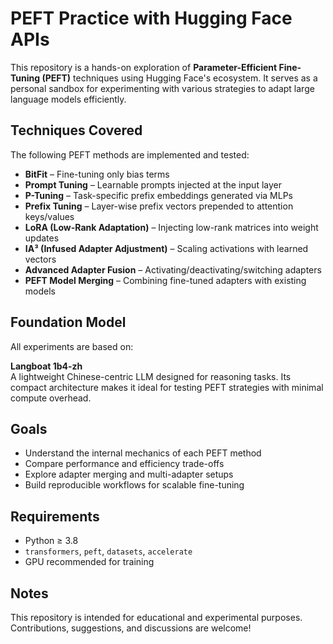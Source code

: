 # PEFT Practice with Hugging Face APIs

This repository is a hands-on exploration of **Parameter-Efficient Fine-Tuning (PEFT)** techniques using Hugging Face's ecosystem. It serves as a personal sandbox for experimenting with various strategies to adapt large language models efficiently.

## Techniques Covered

The following PEFT methods are implemented and tested:

- **BitFit** – Fine-tuning only bias terms
- **Prompt Tuning** – Learnable prompts injected at the input layer
- **P-Tuning** – Task-specific prefix embeddings generated via MLPs
- **Prefix Tuning** – Layer-wise prefix vectors prepended to attention keys/values
- **LoRA (Low-Rank Adaptation)** – Injecting low-rank matrices into weight updates
- **IA³ (Infused Adapter Adjustment)** – Scaling activations with learned vectors
- **Advanced Adapter Fusion** – Activating/deactivating/switching adapters
- **PEFT Model Merging** – Combining fine-tuned adapters with existing models

## Foundation Model

All experiments are based on:

**Langboat 1b4-zh**  
A lightweight Chinese-centric LLM designed for reasoning tasks. Its compact architecture makes it ideal for testing PEFT strategies with minimal compute overhead.

## Goals

- Understand the internal mechanics of each PEFT method
- Compare performance and efficiency trade-offs
- Explore adapter merging and multi-adapter setups
- Build reproducible workflows for scalable fine-tuning

## Requirements

- Python ≥ 3.8  
- `transformers`, `peft`, `datasets`, `accelerate`  
- GPU recommended for training

## Notes

This repository is intended for educational and experimental purposes. Contributions, suggestions, and discussions are welcome!

